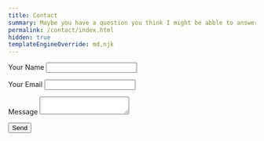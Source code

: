 ```yaml
---
title: Contact
summary: Maybe you have a question you think I might be abble to answer. Get in touch using the form below.
permalink: /contact/index.html
hidden: true
templateEngineOverride: md,njk
---
```


<form name="contact" method="POST" data-netlify="true" class="[ o-stack ] c-form" action="/contact/thanks.html">
  <p class="c-form__field">
    <label class="c-form__label" for="name">Your Name</label>
    <input class="c-form__input "id="name" type="text" name="name" autocomplete="name" required aria-required="true">
  </p>
  <p class="c-form__field">
    <label class="c-form__label" for="email">Your Email</label>
    <input class="c-form__input" type="email" name="email" autocomplete="email" required aria-required="true">
  </p>
  <p class="c-form__field">
    <label class="c-form__label" for="message">Message</label>
    <textarea class="c-form__input" id="message" name="message" row="10" cols="20" required aria-required="true"></textarea>
  </p>
  <button class="c-form__button" type="submit">Send</button>
</form>

